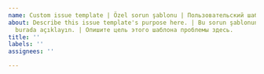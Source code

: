 ```yaml
---
name: Custom issue template | Özel sorun şablonu | Пользовательский шаблон проблемы
about: Describe this issue template's purpose here. | Bu sorun şablonunun amacını
  burada açıklayın. | Опишите цель этого шаблона проблемы здесь.
title: ''
labels: ''
assignees: ''

---
```



